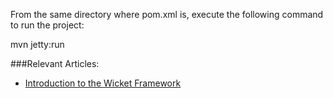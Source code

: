 
From the same directory where pom.xml is, execute the following command to run the project:

mvn jetty:run


###Relevant Articles:
- [Introduction to the Wicket Framework](http://www.nklkarthi.com/intro-to-the-wicket-framework)
